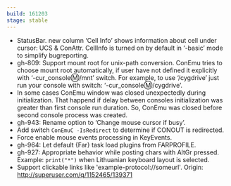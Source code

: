 ```yaml
---
build: 161203
stage: stable
---
```


* StatusBar. new column ‘Cell Info’ shows information about cell under cursor: UCS & ConAttr.
  CellInfo is turned on by default in ‘-basic’ mode to simplify bugreporting.
* gh-809: Support mount root for unix-path conversion.
  ConEmu tries to choose mount root automatically, if user have not defined
  it explicitly with ‘-cur_console:m:/mnt’ switch.
  For example, to use ‘/cygdrive’ just run your console with switch:
  ‘-cur_console:m:/cygdrive’.
* In some cases ConEmu window was closed unexpectedly during initialization.
  That happend if delay between consoles initialization was greater
  than first console run duration. So, ConEmu was closed before second
  console process was created.
* gh-943: Rename option to ‘Change mouse cursor if busy’.
* Add switch `ConEmuC -IsRedirect` to determine if CONOUT is redirected.
* Force enable mouse events processing in KeyEvents.
* gh-964: Let default {Far} task load plugins from FARPROFILE.
* gh-927: Appropriate behavior while posting chars with AltGr pressed.
  Example: `print("*")` when Lithuanian keyboard layout is selected.
* Support clickable links like 'example-protocol://someurl'.
  Origin: http://superuser.com/q/1152465/139371
